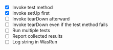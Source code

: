 - [x] Invoke test method
- [x] Invoke setUp first
- [ ] Invoke tearDown afterward
- [ ] Invoke tearDown even if the test method fails
- [ ] Run multiple tests
- [ ] Report collected results
- [ ] Log string in WasRun